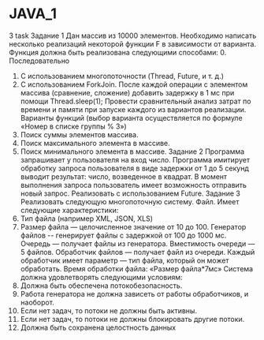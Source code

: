 # JAVA_1
3 task
Задание 1
Дан массив из 10000 элементов. Необходимо написать несколько
реализаций некоторой функции F в зависимости от варианта. Функция должна
быть реализована следующими способами:
0. Последовательно
1. С использованием многопоточности (Thread, Future, и т. д.)
2. С использованием ForkJoin.
После каждой операции с элементом массива (сравнение, сложение)
добавить задержку в 1 мс при помощи Thread.sleep(1);
Провести сравнительный анализ затрат по времени и памяти при запуске
каждого из вариантов реализации.
Варианты функций (выбор варианта осуществляется по формуле «Номер в
списке группы % 3»)
0. Поиск суммы элементов массива.
1. Поиск максимального элемента в массиве.
2. Поиск минимального элемента в массиве.
Задание 2
Программа запрашивает у пользователя на вход число. Программа
имитирует обработку запроса пользователя в виде задержки от 1 до 5 секунд
выводит результат: число, возведенное в квадрат. В момент выполнения запроса
пользователь имеет возможность отправить новый запрос. Реализовать с
использованием Future.
Задание 3
Реализовать следующую многопоточную систему.
Файл. Имеет следующие характеристики:
0. Тип файла (например XML, JSON, XLS)
1. Размер файла — целочисленное значение от 10 до 100.
Генератор файлов -- генерирует файлы с задержкой от 100 до 1000 мс.
Очередь — получает файлы из генератора. Вместимость очереди — 5
файлов.
Обработчик файлов — получает файл из очереди. Каждый обработчик
имеет параметр — тип файла, который он может обработать. Время обработки
файла: «Размер файла*7мс»
Система должна удовлетворять следующими условиям:
0. Должна быть обеспечена потокобезопасность.
1. Работа генератора не должна зависеть от работы обработчиков, и
наоборот.
2. Если нет задач, то потоки не должны быть активны.
3. Если нет задач, то потоки не должны блокировать другие потоки.
4. Должна быть сохранена целостность данных
